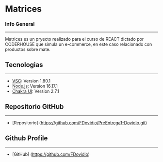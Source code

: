 # Matrices
### Info General
***
Matrices es un pryecto realizado para el curso de REACT dictado por CODERHOUSE que simula un e-commerce, en este caso relacionado con productos sobre mate.
## Tecnologias
***
* [VSC](https://code.visualstudio.com/): Version 1.80.1
* [Node.js](https://nodejs.org/es): Version 16.17.1
* [Chakra UI](https://chakra-ui.com/): Version 2.7.1
## Repositorio GitHub
***
* [Repositorio] (https://github.com/FDovidio/PreEntrega1-Dovidio.git)
## Github Profile
***
* [GitHub] (https://github.com/FDovidio)